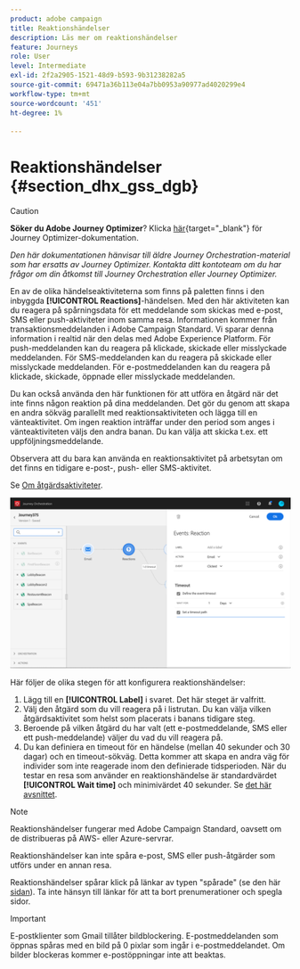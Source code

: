 ```yaml
---
product: adobe campaign
title: Reaktionshändelser
description: Läs mer om reaktionshändelser
feature: Journeys
role: User
level: Intermediate
exl-id: 2f2a2905-1521-48d9-b593-9b31238282a5
source-git-commit: 69471a36b113e04a7bb0953a90977ad4020299e4
workflow-type: tm+mt
source-wordcount: '451'
ht-degree: 1%

---
```


# Reaktionshändelser {#section_dhx_gss_dgb}


>[!CAUTION]
>
>**Söker du Adobe Journey Optimizer**? Klicka [här](https://experienceleague.adobe.com/en/docs/journey-optimizer/using/ajo-home){target="_blank"} för Journey Optimizer-dokumentation.
>
>
>_Den här dokumentationen hänvisar till äldre Journey Orchestration-material som har ersatts av Journey Optimizer. Kontakta ditt kontoteam om du har frågor om din åtkomst till Journey Orchestration eller Journey Optimizer._



En av de olika händelseaktiviteterna som finns på paletten finns i den inbyggda **[!UICONTROL Reactions]**-händelsen. Med den här aktiviteten kan du reagera på spårningsdata för ett meddelande som skickas med e-post, SMS eller push-aktiviteter inom samma resa. Informationen kommer från transaktionsmeddelanden i Adobe Campaign Standard. Vi sparar denna information i realtid när den delas med Adobe Experience Platform. För push-meddelanden kan du reagera på klickade, skickade eller misslyckade meddelanden. För SMS-meddelanden kan du reagera på skickade eller misslyckade meddelanden. För e-postmeddelanden kan du reagera på klickade, skickade, öppnade eller misslyckade meddelanden.

Du kan också använda den här funktionen för att utföra en åtgärd när det inte finns någon reaktion på dina meddelanden. Det gör du genom att skapa en andra sökväg parallellt med reaktionsaktiviteten och lägga till en vänteaktivitet. Om ingen reaktion inträffar under den period som anges i vänteaktiviteten väljs den andra banan. Du kan välja att skicka t.ex. ett uppföljningsmeddelande.

Observera att du bara kan använda en reaktionsaktivitet på arbetsytan om det finns en tidigare e-post-, push- eller SMS-aktivitet.

Se [Om åtgärdsaktiviteter](../building-journeys/about-action-activities.md).

![](../assets/journey45.png)

Här följer de olika stegen för att konfigurera reaktionshändelser:

1. Lägg till en **[!UICONTROL Label]** i svaret. Det här steget är valfritt.
1. Välj den åtgärd som du vill reagera på i listrutan. Du kan välja vilken åtgärdsaktivitet som helst som placerats i banans tidigare steg.
1. Beroende på vilken åtgärd du har valt (ett e-postmeddelande, SMS eller ett push-meddelande) väljer du vad du vill reagera på.
1. Du kan definiera en timeout för en händelse (mellan 40 sekunder och 30 dagar) och en timeout-sökväg. Detta kommer att skapa en andra väg för individer som inte reagerade inom den definierade tidsperioden. När du testar en resa som använder en reaktionshändelse är standardvärdet **[!UICONTROL Wait time]** och minimivärdet 40 sekunder. Se [det här avsnittet](../building-journeys/testing-the-journey.md).

>[!NOTE]
>
>Reaktionshändelser fungerar med Adobe Campaign Standard, oavsett om de distribueras på AWS- eller Azure-servrar.
>
>Reaktionshändelser kan inte spåra e-post, SMS eller push-åtgärder som utförs under en annan resa.
>
>Reaktionshändelser spårar klick på länkar av typen &quot;spårade&quot; (se den här [sidan](https://experienceleague.adobe.com/docs/campaign-standard/using/designing-content/links.html#about-tracked-urls)). Ta inte hänsyn till länkar för att ta bort prenumerationer och spegla sidor.

>[!IMPORTANT]
>
>E-postklienter som Gmail tillåter bildblockering. E-postmeddelanden som öppnas spåras med en bild på 0 pixlar som ingår i e-postmeddelandet. Om bilder blockeras kommer e-postöppningar inte att beaktas.
